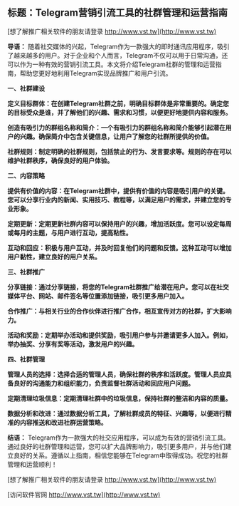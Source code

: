 ## **标题：Telegram营销引流工具的社群管理和运营指南**

[想了解推广相关软件的朋友请登录 http://www.vst.tw](http://www.vst.tw)

**导语：**
随着社交媒体的兴起，Telegram作为一款强大的即时通讯应用程序，吸引了越来越多的用户。对于企业和个人而言，Telegram不仅可以用于日常沟通，还可以作为一种有效的营销引流工具。本文将介绍Telegram社群的管理和运营指南，帮助您更好地利用Telegram实现品牌推广和用户引流。

**一、社群建设**

**定义目标群体：在创建Telegram社群之前，明确目标群体是非常重要的。确定您的目标受众是谁，并了解他们的兴趣、需求和习惯，以便更好地提供内容和服务。**

**创造有吸引力的群组名称和简介：一个有吸引力的群组名称和简介能够引起潜在用户的兴趣。确保简介中包含关键信息，让用户了解您的社群所提供的价值。**

**社群规则：制定明确的社群规则，包括禁止的行为、发言要求等。规则的存在可以维护社群秩序，确保良好的用户体验。**

**二、内容策略**

**提供有价值的内容：在Telegram社群中，提供有价值的内容是吸引用户的关键。您可以分享行业内的新闻、实用技巧、教程等，以满足用户的需求，并建立您的专业形象。**

**定期更新：定期更新社群内容可以保持用户的兴趣，增加活跃度。您可以设定每周或每月的主题，与用户进行互动，提高粘性。**

**互动和回应：积极与用户互动，并及时回复他们的问题和反馈。这种互动可以增加用户黏性，建立良好的用户关系。**

**三、社群推广**

**分享链接：通过分享链接，将您的Telegram社群推广给潜在用户。您可以在社交媒体平台、网站、邮件签名等位置添加链接，吸引更多用户加入。**

**合作推广：与相关行业的合作伙伴进行推广合作，相互宣传对方的社群，扩大影响力。**

**活动和奖励：定期举办活动和提供奖励，吸引用户参与并邀请更多人加入。例如，举办抽奖、分享有奖等活动，激发用户的兴趣。**

**四、社群管理**

**管理人员的选择：选择合适的管理人员，确保社群的秩序和活跃度。管理人员应具备良好的沟通能力和组织能力，负责监督社群活动和回应用户问题。**

**定期清理垃圾信息：定期清理社群中的垃圾信息，保持社群的整洁和内容的质量。**

**数据分析和改进：通过数据分析工具，了解社群成员的特征、兴趣等，以便进行精准的内容推送和改进社群运营策略。**

**结语：**
Telegram作为一款强大的社交应用程序，可以成为有效的营销引流工具。通过良好的社群管理和运营，您可以扩大品牌影响力，吸引更多用户，并与他们建立良好的关系。遵循以上指南，相信您能够在Telegram中取得成功。祝您的社群管理和运营顺利！

[想了解推广相关软件的朋友请登录 http://www.vst.tw](http://www.vst.tw)


[访问软件官网 http://www.vst.tw](http://www.vst.tw)
